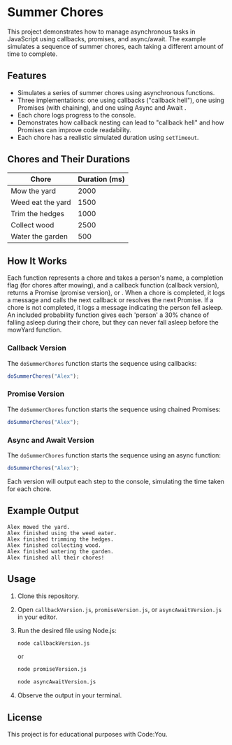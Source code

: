 # Summer Chores

This project demonstrates how to manage asynchronous tasks in JavaScript using callbacks, promises, and async/await. The example simulates a sequence of summer chores, each taking a different amount of time to complete.

## Features

- Simulates a series of summer chores using asynchronous functions.
- Three implementations: one using callbacks ("callback hell"), one using Promises (with chaining), and one using Async and Await .
- Each chore logs progress to the console.
- Demonstrates how callback nesting can lead to "callback hell" and how Promises can improve code readability.
- Each chore has a realistic simulated duration using `setTimeout`.

## Chores and Their Durations

| Chore                | Duration (ms) |
|----------------------|---------------|
| Mow the yard         | 2000          |
| Weed eat the yard    | 1500          |
| Trim the hedges      | 1000          |
| Collect wood         | 2500          |
| Water the garden     | 500           |

## How It Works

Each function represents a chore and takes a person's name, a completion flag (for chores after mowing), and a callback function (callback version), returns a Promise (promise version), or . When a chore is completed, it logs a message and calls the next callback or resolves the next Promise. If a chore is not completed, it logs a message indicating the person fell asleep. An included probability function gives each 'person' a 30% chance of falling asleep during their chore, but they can never fall asleep before the mowYard function.

### Callback Version

The `doSummerChores` function starts the sequence using callbacks:

```javascript
doSummerChores("Alex");
```

### Promise Version

The `doSummerChores` function starts the sequence using chained Promises:

```javascript
doSummerChores("Alex");
```
### Async and Await Version

The `doSummerChores` function starts the sequence using an async function:

```javascript
doSummerChores("Alex");
```
Each version will output each step to the console, simulating the time taken for each chore.

## Example Output

```
Alex mowed the yard.
Alex finished using the weed eater.
Alex finished trimming the hedges.
Alex finished collecting wood.
Alex finished watering the garden.
Alex finished all their chores!
```

## Usage

1. Clone this repository.
2. Open `callbackVersion.js`, `promiseVersion.js`, or `asyncAwaitVersion.js` in your editor.
3. Run the desired file using Node.js:

   ```sh
   node callbackVersion.js
   ```
   or
   ```sh
   node promiseVersion.js
   ```
   ```sh
   node asyncAwaitVersion.js
   ```
4. Observe the output in your terminal.

## License

This project is for educational purposes with Code:You.
